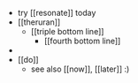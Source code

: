- try [[resonate]] today
- [[theruran]]
	- [[triple bottom line]]
		- [[fourth bottom line]]
-
- [[do]]
	- see also [[now]], [[later]] :)